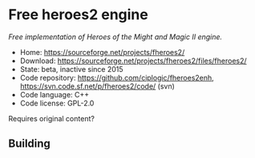 # Free heroes2 engine

_Free implementation of Heroes of the Might and Magic II engine._

- Home: https://sourceforge.net/projects/fheroes2/
- Download: https://sourceforge.net/projects/fheroes2/files/fheroes2/
- State: beta, inactive since 2015
- Code repository: https://github.com/ciplogic/fheroes2enh, https://svn.code.sf.net/p/fheroes2/code/ (svn)
- Code language: C++
- Code license: GPL-2.0

Requires original content?

## Building

